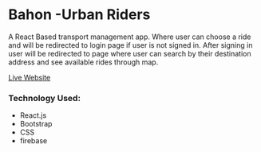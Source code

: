 # Bahon -Urban Riders
A React Based transport management app. Where user can choose a ride and will be redirected to login page if user is not signed in. After signing in user will be redirected to page where user can search by their destination address and see available rides through map.

[Live Website](https://rapido-riders.web.app/) 


###  Technology Used: 
* React.js
* Bootstrap
* CSS
* firebase
